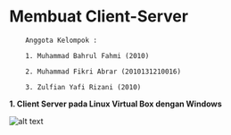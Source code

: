 # Membuat Client-Server

        Anggota Kelompok :

        1. Muhammad Bahrul Fahmi (2010)

        2. Muhammad Fikri Abrar (2010131210016)

        3. Zulfian Yafi Rizani (2010)
    
**1. Client Server pada Linux Virtual Box dengan Windows**

![alt text](Gambar1.png)